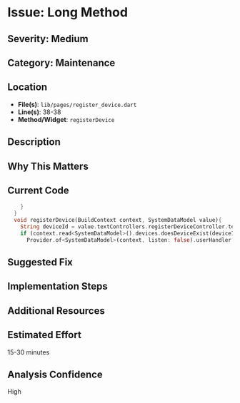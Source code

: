 # Issue: Long Method

## Severity: Medium

## Category: Maintenance

## Location
- **File(s)**: `lib/pages/register_device.dart`
- **Line(s)**: 38-38
- **Method/Widget**: `registerDevice`

## Description


## Why This Matters


## Current Code
```dart
    }
  }
  void registerDevice(BuildContext context, SystemDataModel value){
    String deviceId = value.textControllers.registerDeviceController.text;
    if (context.read<SystemDataModel>().devices.doesDeviceExist(deviceId)){
      Provider.of<SystemDataModel>(context, listen: false).userHandler.watchDevice(context, deviceId);
```

## Suggested Fix


## Implementation Steps


## Additional Resources


## Estimated Effort
15-30 minutes

## Analysis Confidence
High
